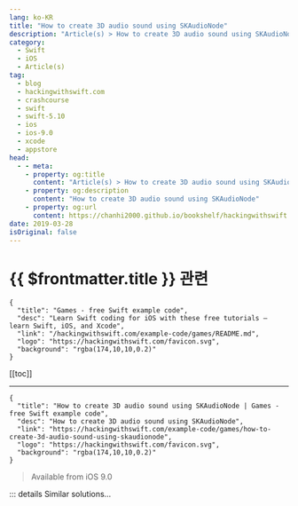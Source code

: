 ```yaml
---
lang: ko-KR
title: "How to create 3D audio sound using SKAudioNode"
description: "Article(s) > How to create 3D audio sound using SKAudioNode"
category:
  - Swift
  - iOS
  - Article(s)
tag: 
  - blog
  - hackingwithswift.com
  - crashcourse
  - swift
  - swift-5.10
  - ios
  - ios-9.0
  - xcode
  - appstore
head:
  - - meta:
    - property: og:title
      content: "Article(s) > How to create 3D audio sound using SKAudioNode"
    - property: og:description
      content: "How to create 3D audio sound using SKAudioNode"
    - property: og:url
      content: https://chanhi2000.github.io/bookshelf/hackingwithswift.com/example-code/games/how-to-create-3d-audio-sound-using-skaudionode.html
date: 2019-03-28
isOriginal: false
---
```


# {{ $frontmatter.title }} 관련

```component VPCard
{
  "title": "Games - free Swift example code",
  "desc": "Learn Swift coding for iOS with these free tutorials – learn Swift, iOS, and Xcode",
  "link": "/hackingwithswift.com/example-code/games/README.md",
  "logo": "https://hackingwithswift.com/favicon.svg",
  "background": "rgba(174,10,10,0.2)"
}
```

[[toc]]

---

```component VPCard
{
  "title": "How to create 3D audio sound using SKAudioNode | Games - free Swift example code",
  "desc": "How to create 3D audio sound using SKAudioNode",
  "link": "https://hackingwithswift.com/example-code/games/how-to-create-3d-audio-sound-using-skaudionode",
  "logo": "https://hackingwithswift.com/favicon.svg",
  "background": "rgba(174,10,10,0.2)"
}
```

> Available from iOS 9.0

<!-- TODO: 작성 -->

<!-- 
3D audio is a feature where a sound is dynamically altered so that listeners think it comes from a particular location. Obviously they are looking at a flat 2D screen ahead of them, but using some clever mathematics iOS can make sounds "feel" like they are behind you, or at a more basic level adjust the panning so that sounds come from the left or right of the user's audio device.

As of iOS 9.0, you get these features for free: all you need to do is create an `SKAudioNode` for your sound and set its `isPositional` property to be `true`. That's it – iOS will automatically use the position of the node to adjust the way its audio sounds, and it even adjusts the audio as you move it around.

To give you a working example, this creates an audio node from a file called music.m4a (you'll need to provide that), then makes the audio move left and right forever. If you listen to this using headphones (which is the only effective way for 3D sound to work on iOS devices) you'll really hear a pronounced panning effect.

```swift
override func didMove(to view: SKView) {
    let music = SKAudioNode(fileNamed: "music.m4a")
    addChild(music)

    music.isPositional = true
    music.position = CGPoint(x: -1024, y: 0)

    let moveForward = SKAction.moveTo(x: 1024, duration: 2)
    let moveBack = SKAction.moveTo(x: -1024, duration: 2)
    let sequence = SKAction.sequence([moveForward, moveBack])
    let repeatForever = SKAction.repeatForever(sequence)

    music.run(repeatForever)
}
```

-->

::: details Similar solutions…

<!--
/example-code/media/how-to-control-the-pitch-and-speed-of-audio-using-avaudioengine">How to control the pitch and speed of audio using AVAudioEngine 
/example-code/media/how-to-record-audio-using-avaudiorecorder">How to record audio using AVAudioRecorder 
/example-code/media/how-to-loop-audio-using-avaudioplayer-and-numberofloops">How to loop audio using AVAudioPlayer and numberOfLoops 
/quick-start/swiftui/how-to-create-multi-column-lists-using-table">How to create multi-column lists using Table 
/quick-start/swiftui/swiftui-tips-and-tricks">SwiftUI tips and tricks</a>
-->

